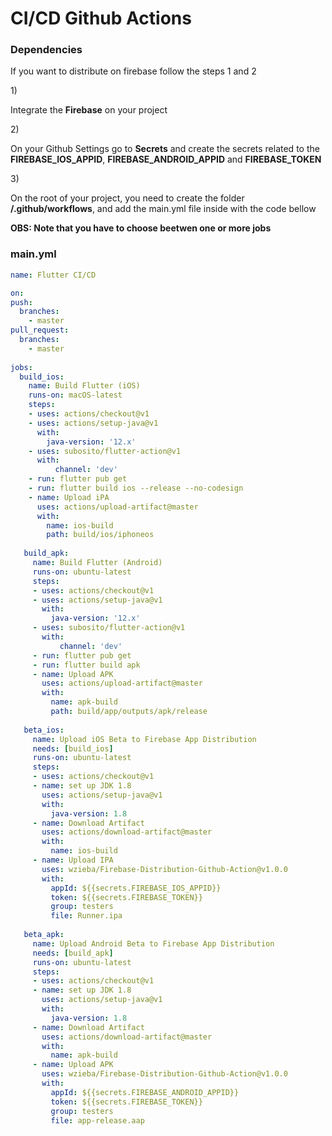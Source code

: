 # CI/CD Github Actions

### Dependencies
<p>If you want to distribute on firebase follow the steps 1 and 2</p>
1) <p>Integrate the <b>Firebase</b> on your project</p>
2) <p>On your Github Settings go to <b>Secrets</b> and create the secrets related to the <b>FIREBASE_IOS_APPID</b>, <b>FIREBASE_ANDROID_APPID</b> and <b>FIREBASE_TOKEN</b></p> 
3) <p>On the root of your project, you need to create the folder <b>/.github/workflows</b>, and add the main.yml file inside with the code bellow</p>
<p><b>OBS: Note that you have to choose beetwen one or more jobs</b></p>


### main.yml
```yml
name: Flutter CI/CD

on:
push:
  branches:
    - master
pull_request:
  branches:
    - master
    
jobs:
  build_ios:
    name: Build Flutter (iOS)
    runs-on: macOS-latest
    steps:
    - uses: actions/checkout@v1
    - uses: actions/setup-java@v1
      with:
        java-version: '12.x'
    - uses: subosito/flutter-action@v1
      with:
          channel: 'dev'
    - run: flutter pub get
    - run: flutter build ios --release --no-codesign
    - name: Upload iPA
      uses: actions/upload-artifact@master
      with:
        name: ios-build
        path: build/ios/iphoneos
        
   build_apk:
     name: Build Flutter (Android)
     runs-on: ubuntu-latest
     steps:
     - uses: actions/checkout@v1
     - uses: actions/setup-java@v1
       with:
         java-version: '12.x'
     - uses: subosito/flutter-action@v1
       with:
           channel: 'dev'
     - run: flutter pub get
     - run: flutter build apk
     - name: Upload APK
       uses: actions/upload-artifact@master
       with:
         name: apk-build
         path: build/app/outputs/apk/release
         
   beta_ios:
     name: Upload iOS Beta to Firebase App Distribution
     needs: [build_ios]
     runs-on: ubuntu-latest
     steps:
     - uses: actions/checkout@v1
     - name: set up JDK 1.8
       uses: actions/setup-java@v1
       with:
         java-version: 1.8
     - name: Download Artifact
       uses: actions/download-artifact@master
       with:
         name: ios-build
     - name: Upload IPA
       uses: wzieba/Firebase-Distribution-Github-Action@v1.0.0
       with:
         appId: ${{secrets.FIREBASE_IOS_APPID}}
         token: ${{secrets.FIREBASE_TOKEN}}
         group: testers
         file: Runner.ipa
         
   beta_apk:
     name: Upload Android Beta to Firebase App Distribution
     needs: [build_apk]
     runs-on: ubuntu-latest
     steps:
     - uses: actions/checkout@v1
     - name: set up JDK 1.8
       uses: actions/setup-java@v1
       with:
         java-version: 1.8
     - name: Download Artifact
       uses: actions/download-artifact@master
       with:
         name: apk-build
     - name: Upload APK
       uses: wzieba/Firebase-Distribution-Github-Action@v1.0.0
       with:
         appId: ${{secrets.FIREBASE_ANDROID_APPID}}
         token: ${{secrets.FIREBASE_TOKEN}}
         group: testers
         file: app-release.aap
```
